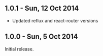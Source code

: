<a name="1.0.1"></a>
## 1.0.1 - Sun, 12 Oct 2014

- Updated reflux and react-router versions

<a name="1.0.0"></a>
## 1.0.0 - Sun, 5 Oct 2014

Initial release.
